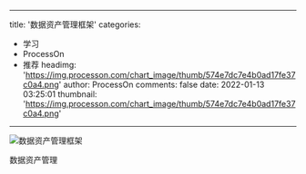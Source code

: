 
---
title: '数据资产管理框架'
categories: 
 - 学习
 - ProcessOn
 - 推荐
headimg: 'https://img.processon.com/chart_image/thumb/574e7dc7e4b0ad17fe37c0a4.png'
author: ProcessOn
comments: false
date: 2022-01-13 03:25:01
thumbnail: 'https://img.processon.com/chart_image/thumb/574e7dc7e4b0ad17fe37c0a4.png'
---

<div>   
<img class="thumb" alt="数据资产管理框架" src="https://img.processon.com/chart_image/thumb/574e7dc7e4b0ad17fe37c0a4.png" referrerpolicy="no-referrer">
<p>数据资产管理</p>  
</div>
            